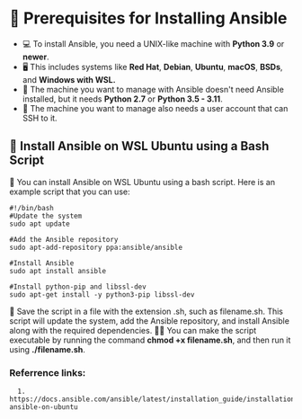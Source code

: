 # 📝 **Prerequisites for Installing Ansible**

 - 💻 To install Ansible, you need a UNIX-like machine with **Python 3.9** or **newer**.
 - 🖥️ This includes systems like **Red Hat**, **Debian**, **Ubuntu**, **macOS**, **BSDs**, and **Windows with WSL.**
 - 🐍 The machine you want to manage with Ansible doesn't need Ansible installed, but it needs **Python 2.7** or **Python 3.5 - 3.11**.
 - 🔑 The machine you want to manage also needs a user account that can SSH to it.


## 📝 **Install Ansible on WSL Ubuntu using a Bash Script**

🔧 You can install Ansible on WSL Ubuntu using a bash script. Here is an example script that you can use:
    
    #!/bin/bash
    #Update the system
    sudo apt update
    
    #Add the Ansible repository
    sudo apt-add-repository ppa:ansible/ansible
    
    #Install Ansible
    sudo apt install ansible
    
    #Install python-pip and libssl-dev
    sudo apt-get install -y python3-pip libssl-dev

💾 Save the script in a file with the extension .sh, such as filename.sh. This script will update the system, add the Ansible repository, and install Ansible along with the required dependencies.
🏃‍♂️ You can make the script executable by running the command **chmod +x filename.sh**, and then run it using **./filename.sh**.


### **Referrence links:**
      1. https://docs.ansible.com/ansible/latest/installation_guide/installation_distros.html#installing-ansible-on-ubuntu
